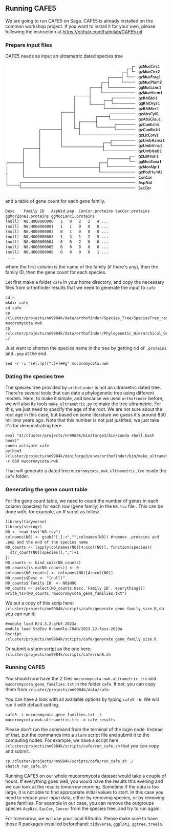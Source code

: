 ## Running CAFE5

We are going to run CAFE5 on Saga. CAFE5 is already installed on the common workshop project. If you want to install it for your own, please following the instruction at https://github.com/hahnlab/CAFE5.git


### Prepare input files 

CAFE5 needs as input an ultrametric dated species tree

<img src="species_tree.png" width="500"/> 

and a table of gene count for each gene family.

```
Desc	Family ID	AspNid.pep	ConCor.proteins	SacCer.proteins	ggMorZona1.proteins	ggMucLanc1.proteins
(null)	N0.HOG0000000	1	0	2	2	4 ...
(null)	N0.HOG0000001	1	1	0	0	0 ...
(null)	N0.HOG0000002	0	1	0	0	0 ...
(null)	N0.HOG0000003	1	3	1	2	5 ...
(null)	N0.HOG0000004	0	0	2	0	0 ...
(null)	N0.HOG0000005	0	0	0	0	0 ...
(null)	N0.HOG0000006	0	0	0	0	1 ...
 ...
```

where the first column is the name of the family (if there's any), then the family ID, then the gene
count for each species.

Let first make a folder `cafe` in your home directory, and copy the necessary files from orthofinder results that
we need to generate the input fo `cafe`

```
cd ~
mkdir cafe
cd cafe
cp /cluster/projects/nn9984k/data/orthofinder/Species_Tree/SpeciesTree_rooted_node_labels.txt mucoromycota.nwk
cp /cluster/projects/nn9984k/data/orthofinder/Phylogenetic_Hierarchical_Orthogroups/N0.tsv ./
```

Just want to shorten the species name in the tree by getting rid of `.proteins` and `.pep` at the end.

```
sed -r -i "s#[.]p([^:]+)##g" mucoromycota.nwk 
```

### Dating the species tree

The species tree provided by `orthofinder` is not an ultrametric dated tree. There're several tools that can date a phylogenetic tree using different models. Here, to make it simple, and because we used `orthofinder` before, we will also its tools `make_ultrametric.py` 
to make the tree ultrametric. For this, we just need to specify the age of the root. We are not 
sure about the root age in this case, but based on some literature we guess it's around 850 millions years ago.
Note that this number is not just justified, we just take it's for demonstrating here. 

```
eval "$(/cluster/projects/nn9984k/miniforge3/bin/conda shell.bash hook)" 
conda activate cafe
python3 /cluster/projects/nn9984k/miniforge3/envs/orthofinder/bin/make_ultrametric.py -r 850 mucoromycota.nwk
```

That will generate a dated tree `mucoromycota.nwk.ultrametric.tre` inside the `cafe` folder.


### Generating the gene count table

For the gene count table, we need to count the number of genes in each column (species) for each row (gene family) in the
`N0.tsv` file . This can be done with, for example, an R script as follow. 


```
library(tidyverse)
library(stringr)
N0 <- read_tsv("N0.tsv")
colnames(N0) <- gsub("[.].+","",colnames(N0)) #remove .proteins and .pep and the end of the species name
N0_counts <- lapply(colnames(N0)[4:ncol(N0)], function(species){
  str_count(N0[[species]],",")+1
})
N0_counts <- bind_cols(N0_counts)
N0_counts[is.na(N0_counts)] <- 0
colnames(N0_counts) <- colnames(N0)[4:ncol(N0)]
N0_counts$Desc <- "(null)"
N0_counts$`Family ID` <- N0$HOG  
N0_counts <- select(N0_counts,Desc,`Family ID`, everything())
write_tsv(N0_counts,"mucoromycota_gene_families.txt")
```

We put a copy of this scrip here: `/cluster/projects/nn9984k/scripts/cafe/generate_gene_family_size.R`, so you can run it:

```
#module load R/4.3.2-gfbf-2023a
module load StdEnv R-bundle-CRAN/2023.12-foss-2023a
Rscript /cluster/projects/nn9984k/scripts/cafe/generate_gene_family_size.R
```
<!-- If this does not work, you might have install these packages yourself. Start R by typing R: -->
<!-- ``` -->
<!-- R -->
<!-- ``` -->
<!-- and install these by doing these two commands: -->
<!-- ``` -->
<!-- install.packages('tidyverse') -->
<!-- install.packages('stringr') -->
<!-- ``` -->
<!-- You might have to type `yes` to get it installed in your home area, and you might have to choose a mirror (choose `Norway` with `55`).  (This might take some time.) -->


Or submit a slurm script as the one here: `/cluster/projects/nn9984k/scripts/cafe/runR.sh`

### Running CAFE5

You should now have the 2 files `mucoromycota.nwk.ultrametric.tre` and `mucoromycota_gene_families.txt` in the folder `cafe`. If not, you can copy them from `/cluster/projects/nn9984k/data/cafe`.

<!-- Activate cafe environment to run cafe -->

<!-- ``` -->
<!-- eval "$(/cluster/projects/nn9984k/miniforge3/bin/conda shell.bash hook)" -->
<!-- mamba activate cafe -->
<!-- ``` -->

You can have a look with all available options by typing `cafe5 -h`. We will run it with default setting.

```
cafe5 -i mucoromycota_gene_families.txt -t mucoromycota.nwk.ultrametric.tre -o cafe_results
```

Please don't run the command from the terminal of the login node. Instead of that, put the commands
into a `slurm` script file and submit it to the computing nodes. For example, we have a script here
`/cluster/projects/nn9984k/scripts/cafe/run_cafe.sh` that you can copy and submit.

```
cp /cluster/projects/nn9984k/scripts/cafe/run_cafe.sh ./
sbatch run_cafe.sh
```

Running CAFE5 on our whole mucoromycota dataset would take a couple of hours. If everything goes well, you would have the results this evening and we can look at the results tomorrow morning. Sometime if the data is too large, it is not able to find appropriate initial values to start. In this case you need to reduce your input data, either by removing species, or by removing gene families. For example in our case, you can remove the outgroups species `AspNid`, `SacCer`, `Concor` from the species tree, and try to run again.

For tommorow, we will use your local RStudio. Please make sure to have those R packages installed beforehand: `tidyverse`, `ggplot2`, `ggtree`, `treeio`.
